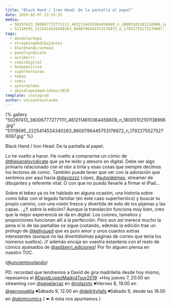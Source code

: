 ```yaml
---
title: "Black Hand / Iron Head: De la pantalla al papel"
date: 2019-02-07 13:53:32
media: 
  - 50297413_380067772771111_4812114610364458609_n_18005102101138966.jpg
  - 51119595_2225414534340263_8600796445753176872_n_17922755275279097.jpg
tags: 
  - dandolachapa
  - streamingdedibujantes
  - blackhandironhead
  - panelsyndicate
  - astiberri
  - comicdigital
  - bodypositive
  - superheroinas
  - tebeo
  - comic
  - autordelmes
  - davidlopezmadridtour2019
template: instagram
author: uncientovolando
---
```


{% gallery "50297413_380067772771111_4812114610364458609_n_18005102101138966.jpg" "51119595_2225414534340263_8600796445753176872_n_17922755275279097.jpg" %}

Black Hand / Iron Head: De la pantalla al papel.

Lo he vuelto a hacer. He vuelto a comprarme un cómic de [@thepanelsyndicate](https://instagram.com/thepanelsyndicate) que ya he leído y atesoro en digital. Debe ser algo primario relacionado con el olor a tinta y esas cosas que siempre decímos los lectores de comic. También puede tener que ver con la adoración que sentimos por aquí hacia [@davizzzz](https://instagram.com/davizzzz) López, [#autordelmes](/tags/autordelmes), streamer de dibujantes y referente vital. O con que no puedo llevarle a firmar el iPad...

Sobre el tebeo ya os he hablado en alguna ocasión, una historia sobre como lidiar con el legado familiar (en este caso superheróico) y buscar tu propio camino, con una visión fresca y divertida de esto de los pijamas y las capas. .
¿Y sobre la edición? Aunque la translación funciona muy bien, creo que la mejor experiencia se da en digital. Los colores, tamaños y proporciones funcionan allí a la perfección. Pero aun así merece mucho la pena si lo de las pantallas os sigue costando, además la edición trae un prólogo de [@kellysued](https://instagram.com/kellysued) que es puro amor y unos cuantos extras interesantes (aunque no las divertidísimas páginas de correo que tenía los números sueltos). ¡Y además encaja en vuestra estantería con el resto de cómics apaisados de [@astiberri_ediciones](https://instagram.com/astiberri_ediciones)! Por fin alguien piensa en nuestro TOC.

([@uncientovolando](https://instagram.com/uncientovolando))

PD: recordad que tendremos a David de gira madrileña desde hoy mismo, repasamos el [#DavidLopezMadridTour2019](/tags/davidlopezmadridtour2019):
▪️Hoy jueves 7, 20.00 en streaming con [@pepelarraz](https://instagram.com/pepelarraz) en [@rolazotv](https://instagram.com/rolazotv) ◾️Viernes 8, 19.00 en [@genxpuebla](https://instagram.com/genxpuebla) ◾️Sábado 9, 12.00 en [@delirityfalls](https://instagram.com/delirityfalls) ◾️Sábado 9, desde las 18.00 en [@atomcomics](https://instagram.com/atomcomics) ( ⬅️ A esta nos apuntamos )
